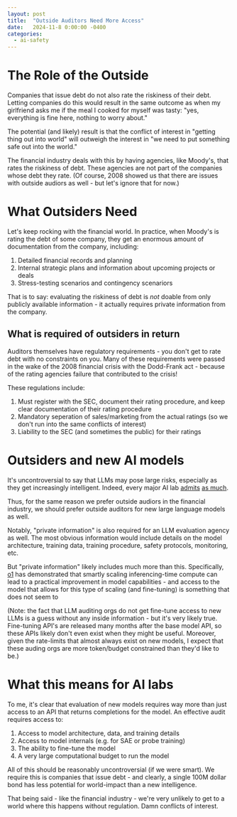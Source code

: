 ```yaml
---
layout: post
title:  "Outside Auditors Need More Access"
date:   2024-11-8 0:00:00 -0400
categories:
  - ai-safety
---
```


# The Role of the Outside

Companies that issue debt do not also rate the riskiness of their debt. Letting companies do this would result in the same outcome as when my girlfriend asks me if the meal I cooked for myself was tasty: "yes, everything is fine here, nothing to worry about."

The potential (and likely) result is that the conflict of interest in "getting thing out into world" will outweigh the interest in "we need to put something safe out into the world." 

The financial industry deals with this by having agencies, like Moody's, that rates the riskiness of debt. These agencies are not part of the companies whose debt they rate. (Of course, 2008 showed us that there are issues with outside audiors as well - but let's ignore that for now.)

# What Outsiders Need

Let's keep rocking with the financial world. In practice, when Moody's is rating the debt of some company, they get an enormous amount of documentation from the company, including:
1. Detailed financial records and planning
1. Internal strategic plans and information about upcoming projects or deals
1. Stress-testing scenarios and contingency scenariors

That is to say: evaluating the riskiness of debt is _not_ doable from only publicly available information - it actually requires private information from the company. 

## What is required of outsiders in return

Auditors themselves have regulatory requirements - you don't get to rate debt with no constraints on you. Many of these requirements were passed in the wake of the 2008 financial crisis with the Dodd-Frank act - because of the rating agencies failure that contributed to the crisis!

These regulations include:
1. Must register with the SEC, document their rating procedure, and keep clear documentation of their rating procedure
1. Mandatory seperation of sales/marketing from the actual ratings (so we don't run into the same conflicts of interest)
1. Liability to the SEC (and sometimes the public) for their ratings

# Outsiders and new AI models

It's uncontroversial to say that LLMs may pose large risks, especially as they get increasingly intelligent. Indeed, every major AI lab [admits](https://www.anthropic.com/news/anthropics-responsible-scaling-policy) [as much](https://openai.com/index/openai-o1-system-card/).

Thus, for the same reason we prefer outside audiors in the financial industry, we should prefer outside auditors for new large language models as well. 

Notably, "private information" is also required for an LLM evaluation agency as well. The most obvious information would include details on the model architecture, training data, training procedure, safety protocols, monitoring, etc. 

But "private information" likely includes much more than this. Specifically, [o1](https://openai.com/index/openai-o1-system-card/) has demonstrated that smartly scaling inferencing-time compute can lead to a practical improvement in model capabilities - and access to the model that allows for this type of scaling (and fine-tuning) is something that does not seem to

(Note: the fact that LLM auditing orgs do not get fine-tune access to new LLMs is a guess without any inside information - but it's very likely true. Fine-tuning API's are released many months after the base model API, so these APIs likely don't even exist when they might be useful. Moreover, given the rate-limits that almost always exist on new models, I expect that these auding orgs are more token/budget constrained than they'd like to be.)

# What this means for AI labs

To me, it's clear that evaluation of new models requires way more than just access to an API that returns completions for the model. An effective audit requires access to:
1. Access to model architecture, data, and training details
1. Access to model internals (e.g. for SAE or probe training)
1. The ability to fine-tune the model 
1. A very large computational budget to run the model

All of this should be reasonably uncontroversial (if we were smart). We require this is companies that issue debt - and clearly, a single 100M dollar bond has less potential for world-impact than a new intelligence.

That being said - like the financial industry - we're very unlikely to get to a world where this happens without regulation. Damn conflicts of interest.